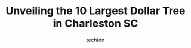 ---
layout: ampstory
image: https://i0.wp.com/www.depkes.org/wp-content/uploads/2023/06/dollar-tree-0-in-charleston-sc-1685966772.jpeg?resize=640,853
author: techidn
featured: false
description: Discover the impressive array of Dollar Tree options in Charleston SC, where you can find 10 of the largest Dollar Tree establishments in the area. From renowned classics to hidden gems, Cha
title: Unveiling the 10 Largest Dollar Tree in Charleston SC
cover:
   title: Unveiling the 10 Largest Dollar Tree in Charleston SC
   subtitle: Rickpate
   background: https://www.depkes.org/wp-content/uploads/2023/06/dollar-tree-0-in-charleston-sc-1685966772.jpeg

pages: 
 - layout: thirds
   top: <h1>#1 Dollar General</h1>
   bottom: "<p>Why does a retail store close for 15 minutes everyday so an employee can have a break? Family Dollar doesnt , Wal-mart doesnt, hell fast food restaurants dont close to</p>"
   background: https://www.depkes.org/wp-content/uploads/2023/06/dollar-tree-1-in-charleston-sc-1685966772.jpeg
   backgroundblur: true
 - layout: thirds
   top: <h1>#2 Dollar Tree</h1>
   bottom: "<p>5160 Ashley Phosphate Rd, North Charleston, SC 29418, United States</p>"
   background: https://www.depkes.org/wp-content/uploads/2023/06/dollar-tree-2-in-charleston-sc-1685966773.jpeg
   cta:
      link: https://www.depkes.org/blog/unveiling-the-10-largest-dollar-tree-in-charleston-sc/
      text: Unveiling the 10 Largest Dollar Tree in Charleston SC
 - layout: thirds
   top: <h1>#3 Dollar Tree</h1>
   bottom: "<p>1401 Sam Rittenberg Blvd, Charleston, SC 29407, United States</p>"
   background: https://www.depkes.org/wp-content/uploads/2023/06/dollar-tree-3-in-charleston-sc-1685966773.jpeg
   cta:
      link: https://www.depkes.org/blog/unveiling-the-10-largest-dollar-tree-in-charleston-sc/
      text: Unveiling the 10 Largest Dollar Tree in Charleston SC
 - layout: thirds
   top: <h1>#4 Dollar Tree</h1>
   bottom: "<p>4950 Centre Pointe Dr #130, North Charleston, SC 29418, United States</p>"
   background: https://images.unsplash.com/photo-1620421680010-0766ff230392?ixlib=rb-4.0.3&ixid=MnwxMjA3fDB8MHxwaG90by1wYWdlfHx8fGVufDB8fHx8&auto=format&fit=crop&w=640&h=853&q=80
   cta:
      link: https://www.depkes.org/blog/unveiling-the-10-largest-dollar-tree-in-charleston-sc/
      text: Unveiling the 10 Largest Dollar Tree in Charleston SC
 - layout: thirds
   top: <h1>#5 Dollar Tree</h1>
   bottom: "<p>5900 Rivers Ave E1, North Charleston, SC 29406, United States</p>"
   background: https://images.unsplash.com/photo-1602536052359-ef94c21c5948?ixlib=rb-4.0.3&ixid=MnwxMjA3fDB8MHxwaG90by1wYWdlfHx8fGVufDB8fHx8&auto=format&fit=crop&w=640&h=853&q=80
   cta:
      link: https://www.depkes.org/blog/unveiling-the-10-largest-dollar-tree-in-charleston-sc/
      text: Unveiling the 10 Largest Dollar Tree in Charleston SC
 - layout: thirds
   top: <h1>#6 Dollar Tree</h1>
   bottom: "<p>7400 Rivers Ave U, North Charleston, SC 29406, United States</p>"
   background: https://images.unsplash.com/photo-1591393223703-56fe1347ac62?ixlib=rb-4.0.3&ixid=MnwxMjA3fDB8MHxwaG90by1wYWdlfHx8fGVufDB8fHx8&auto=format&fit=crop&w=640&h=853&q=80
   cta:
      link: https://www.depkes.org/blog/unveiling-the-10-largest-dollar-tree-in-charleston-sc/
      text: Unveiling the 10 Largest Dollar Tree in Charleston SC
 - layout: thirds
   top: <h1>#7 Dollar Tree</h1>
   bottom: "<p>1291A Folly Rd Unit 103, Charleston, SC 29412, United States</p>"
   background: https://images.unsplash.com/photo-1547366785-564103df7e13?ixlib=rb-4.0.3&ixid=MnwxMjA3fDB8MHxwaG90by1wYWdlfHx8fGVufDB8fHx8&auto=format&fit=crop&w=640&h=853&q=80
   cta:
      link: https://www.depkes.org/blog/unveiling-the-10-largest-dollar-tree-in-charleston-sc/
      text: Unveiling the 10 Largest Dollar Tree in Charleston SC
 - layout: thirds
   middle: Continue reading...
   background: https://images.unsplash.com/photo-1549241520-425e3dfc01cb?ixlib=rb-4.0.3&ixid=MnwxMjA3fDB8MHxwaG90by1wYWdlfHx8fGVufDB8fHx8&auto=format&fit=crop&w=640&h=853&q=80
   cta:
      link: https://www.depkes.org/blog/unveiling-the-10-largest-dollar-tree-in-charleston-sc/
      text: Unveiling the 10 Largest Dollar Tree in Charleston SC
      
---